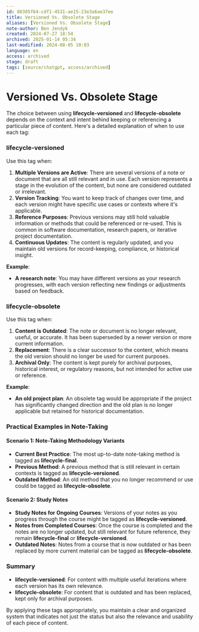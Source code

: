 ```yaml
---
id: 88385f64-cdf1-4531-ae15-23e3a6ae37ee
title: Versioned Vs. Obsolete Stage
aliases: [Versioned Vs. Obsolete Stage]
note-author: Ben Jendyk
created: 2024-07-27 18:54
archived: 2025-01-14 05:34
last-modified: 2024-08-05 10:03
language: en
access: archived
stage: draft
tags: [source/chatgpt, access/archived]
---
```


# Versioned Vs. Obsolete Stage

The choice between using **lifecycle-versioned** and **lifecycle-obsolete** depends on the context and intent behind keeping or referencing a particular piece of content. Here's a detailed explanation of when to use each tag:

### **lifecycle-versioned**

Use this tag when:

1. **Multiple Versions are Active**: There are several versions of a note or document that are all still relevant and in use. Each version represents a stage in the evolution of the content, but none are considered outdated or irrelevant.
2. **Version Tracking**: You want to keep track of changes over time, and each version might have specific use cases or contexts where it's applicable.
3. **Reference Purposes**: Previous versions may still hold valuable information or methods that could be referenced or re-used. This is common in software documentation, research papers, or iterative project documentation.
4. **Continuous Updates**: The content is regularly updated, and you maintain old versions for record-keeping, compliance, or historical insight.

**Example**: 
- **A research note**: You may have different versions as your research progresses, with each version reflecting new findings or adjustments based on feedback.

### **lifecycle-obsolete**

Use this tag when:

1. **Content is Outdated**: The note or document is no longer relevant, useful, or accurate. It has been superseded by a newer version or more current information.
2. **Replacement**: There is a clear successor to the content, which means the old version should no longer be used for current purposes.
3. **Archival Only**: The content is kept purely for archival purposes, historical interest, or regulatory reasons, but not intended for active use or reference.

**Example**:
- **An old project plan**: An obsolete tag would be appropriate if the project has significantly changed direction and the old plan is no longer applicable but retained for historical documentation.

### Practical Examples in Note-Taking

#### Scenario 1: Note-Taking Methodology Variants

- **Current Best Practice**: The most up-to-date note-taking method is tagged as **lifecycle-final**.
- **Previous Method**: A previous method that is still relevant in certain contexts is tagged as **lifecycle-versioned**.
- **Outdated Method**: An old method that you no longer recommend or use could be tagged as **lifecycle-obsolete**.

#### Scenario 2: Study Notes

- **Study Notes for Ongoing Courses**: Versions of your notes as you progress through the course might be tagged as **lifecycle-versioned**.
- **Notes from Completed Courses**: Once the course is completed and the notes are no longer updated, but still relevant for future reference, they remain **lifecycle-final** or **lifecycle-versioned**.
- **Outdated Notes**: Notes from a course that is now outdated or has been replaced by more current material can be tagged as **lifecycle-obsolete**.

### Summary

- **lifecycle-versioned**: For content with multiple useful iterations where each version has its own relevance.
- **lifecycle-obsolete**: For content that is outdated and has been replaced, kept only for archival purposes.

By applying these tags appropriately, you maintain a clear and organized system that indicates not just the status but also the relevance and usability of each piece of content.
